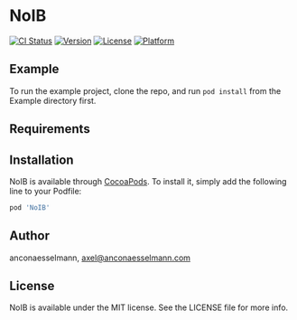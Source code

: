# NoIB

[![CI Status](http://img.shields.io/travis/anconaesselmann/NoIB.svg?style=flat)](https://travis-ci.org/anconaesselmann/NoIB)
[![Version](https://img.shields.io/cocoapods/v/NoIB.svg?style=flat)](http://cocoapods.org/pods/NoIB)
[![License](https://img.shields.io/cocoapods/l/NoIB.svg?style=flat)](http://cocoapods.org/pods/NoIB)
[![Platform](https://img.shields.io/cocoapods/p/NoIB.svg?style=flat)](http://cocoapods.org/pods/NoIB)

## Example

To run the example project, clone the repo, and run `pod install` from the Example directory first.

## Requirements

## Installation

NoIB is available through [CocoaPods](http://cocoapods.org). To install
it, simply add the following line to your Podfile:

```ruby
pod 'NoIB'
```

## Author

anconaesselmann, axel@anconaesselmann.com

## License

NoIB is available under the MIT license. See the LICENSE file for more info.
